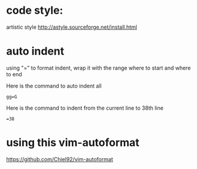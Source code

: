 # code style:
artistic style
    http://astyle.sourceforge.net/install.html

# auto indent
using "=" to format indent, wrap it with the range where to start and where to end

Here is the command to auto indent all

    gg=G
    
Here is the command to indent from the current line to 38th line
    
    =38

# using this vim-autoformat
https://github.com/Chiel92/vim-autoformat
